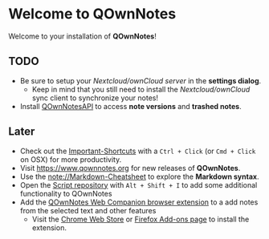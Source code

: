 Welcome to QOwnNotes
====================

Welcome to your installation of **QOwnNotes**!

## TODO

- Be sure to setup your *Nextcloud/ownCloud server* in the **settings dialog**.
    - Keep in mind that you still need to install the *Nextcloud/ownCloud* sync client to synchronize your notes! 
- Install [QOwnNotesAPI](https://apps.nextcloud.com/apps/qownnotesapi) to access **note versions** and **trashed notes**.

## Later

- Check out the [Important-Shortcuts](https://www.qownnotes.org/shortcuts/QOwnNotes) with a `Ctrl + Click` (or `Cmd + Click` on OSX) for more productivity.
- Visit <https://www.qownnotes.org> for new releases of **QOwnNotes**.
- Use the <note://Markdown-Cheatsheet> to explore the **Markdown syntax**.
- Open the [Script repository](https://github.com/qownnotes/scripts) with `Alt + Shift + I` to add some additional functionality to QOwnNotes
- Add the [QOwnNotes Web Companion browser extension](https://github.com/qownnotes/web-companion)
  to a add notes from the selected text and other features
    - Visit the [Chrome Web Store](https://chrome.google.com/webstore/detail/qownnotes-web-companion/pkgkfnampapjbopomdpnkckbjdnpkbkp)
      or [Firefox Add-ons page](https://addons.mozilla.org/firefox/addon/qownnotes-web-companion) to install the extension.
